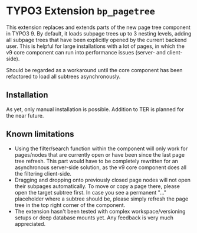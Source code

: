 # TYPO3 Extension ``bp_pagetree``

This extension replaces and extends parts of the new page tree component in TYPO3 9. By default, it loads
subpage trees up to 3 nesting levels, adding all subpage trees that have been explicitly opened by the current 
backend user.  This is helpful for large installations with a lot of pages, in which the v9 core component can run 
into performance issues (server- and client-side).

Should be regarded as a workaround until the core component has been refactored to load all subtrees asynchronously.

## Installation

As yet, only manual installation is possible. Addition to TER is planned for the near future.

## Known limitations

- Using the filter/search function within the component will only work for pages/nodes that are currently open 
or have been since the last page tree refresh. This part would have to be completely rewritten for an asynchronous 
server-side solution, as the v9 core component does all the filtering client-side.
- Dragging and dropping onto previously closed page nodes will not open their subpages automatically. 
To move or copy a page there, please open the target subtree first. In case you see a permanent "..." 
placeholder where a subtree should be, please simply refresh the page tree in the top right corner of the component.
- The extension hasn't been tested with complex workspace/versioning setups or deep database mounts yet. Any feedback
is very much appreciated.
